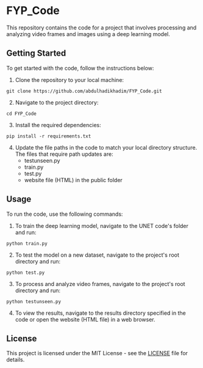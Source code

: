 # FYP_Code

This repository contains the code for a project that involves processing and analyzing video frames and images using a deep learning model.

## Getting Started

To get started with the code, follow the instructions below:

1. Clone the repository to your local machine:
```
git clone https://github.com/abdulhadikhadim/FYP_Code.git
```
2. Navigate to the project directory:
```
cd FYP_Code
```
3. Install the required dependencies:
```
pip install -r requirements.txt
```
4. Update the file paths in the code to match your local directory structure. The files that require path updates are:
   - testunseen.py
   - train.py
   - test.py
   - website file (HTML) in the public folder

## Usage

To run the code, use the following commands:

1. To train the deep learning model, navigate to the UNET code's folder and run:
```
python train.py
```
2. To test the model on a new dataset, navigate to the project's root directory and run:
```
python test.py
```
3. To process and analyze video frames, navigate to the project's root directory and run:
```
python testunseen.py
```
4. To view the results, navigate to the results directory specified in the code or open the website (HTML file) in a web browser.

## License

This project is licensed under the MIT License - see the [LICENSE](https://github.com/abdulhadikhadim/FYP_Code/blob/main/LICENSE) file for details.
